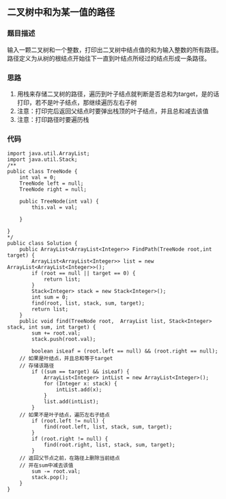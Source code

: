 ## 二叉树中和为某一值的路径

### 题目描述
输入一颗二叉树和一个整数，打印出二叉树中结点值的和为输入整数的所有路径。路径定义为从树的根结点开始往下一直到叶结点所经过的结点形成一条路径。

### 思路
1. 用栈来存储二叉树的路径，遍历到叶子结点就判断是否总和为target，是的话打印，若不是叶子结点，那继续遍历左右子树
2. 注意：打印完后返回父结点时要弹出栈顶的叶子结点，并且总和减去该值
3. 注意：打印路径时要遍历栈

### 代码
    import java.util.ArrayList;
    import java.util.Stack;
    /**
    public class TreeNode {
        int val = 0;
        TreeNode left = null;
        TreeNode right = null;
    
        public TreeNode(int val) {
            this.val = val;
    
        }
    
    }
    */
    public class Solution {
        public ArrayList<ArrayList<Integer>> FindPath(TreeNode root,int target) {
            ArrayList<ArrayList<Integer>> list = new ArrayList<ArrayList<Integer>>();
            if (root == null || target == 0) {
            	return list;
            }
            Stack<Integer> stack = new Stack<Integer>();
            int sum = 0;
            find(root, list, stack, sum, target);
            return list;
        }
    	public void find(TreeNode root,  ArrayList list, Stack<Integer> stack, int sum, int target) {
    		sum += root.val;
    		stack.push(root.val);
    		
    		boolean isLeaf = (root.left == null) && (root.right == null);
    	// 如果是叶结点，并且总和等于target
        // 存储该路径
    		if ((sum == target) && isLeaf) {
    			ArrayList<Integer> intList = new ArrayList<Integer>();
    			for (Integer x: stack) {
    				intList.add(x);
    			}
    			list.add(intList);
    		}
        // 如果不是叶子结点，遍历左右子结点
    		if (root.left != null) {
    			find(root.left, list, stack, sum, target);
    		}
    		if (root.right != null) {
    			find(root.right, list, stack, sum, target);
    		}
        // 返回父节点之前，在路径上删除当前结点
        // 并在sum中减去该值
    		sum -= root.val;
    		stack.pop();
    	}
    }
